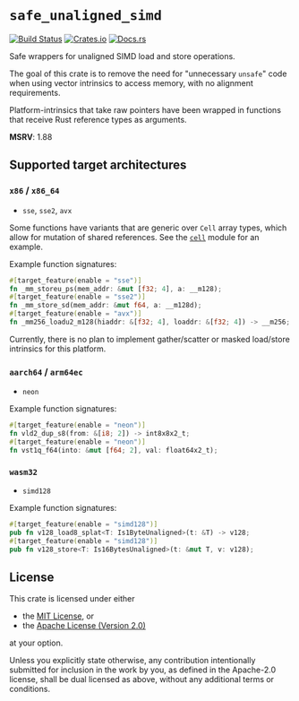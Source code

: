# `safe_unaligned_simd`

[![Build Status](https://github.com/okaneco/safe_unaligned_simd/actions/workflows/rust-ci.yml/badge.svg?branch=master)](https://github.com/okaneco/safe_unaligned_simd)
[![Crates.io](https://img.shields.io/crates/v/safe_unaligned_simd.svg)](https://crates.io/crates/safe_unaligned_simd)
[![Docs.rs](https://docs.rs/safe_unaligned_simd/badge.svg)](https://docs.rs/safe_unaligned_simd)

Safe wrappers for unaligned SIMD load and store operations.

The goal of this crate is to remove the need for "unnecessary `unsafe`" code when using vector intrinsics to access memory, with no alignment requirements.

Platform-intrinsics that take raw pointers have been wrapped in functions that receive Rust reference types as arguments.

**MSRV**: 1.88

## Supported target architectures

### `x86` / `x86_64`
- `sse`, `sse2`, `avx`

Some functions have variants that are generic over `Cell` array types, which allow for mutation of shared references.
See the [`cell`](./src/x86/cell.rs) module for an example.

Example function signatures:
```rust
#[target_feature(enable = "sse")]
fn _mm_storeu_ps(mem_addr: &mut [f32; 4], a: __m128);
#[target_feature(enable = "sse2")]
fn _mm_store_sd(mem_addr: &mut f64, a: __m128d);
#[target_feature(enable = "avx")]
fn _mm256_loadu2_m128(hiaddr: &[f32; 4], loaddr: &[f32; 4]) -> __m256;
```

Currently, there is no plan to implement gather/scatter or masked load/store intrinsics for this platform.

### `aarch64` / `arm64ec`
- `neon`

Example function signatures:
```rust
#[target_feature(enable = "neon")]
fn vld2_dup_s8(from: &[i8; 2]) -> int8x8x2_t;
#[target_feature(enable = "neon")]
fn vst1q_f64(into: &mut [f64; 2], val: float64x2_t);
```

### `wasm32`
- `simd128`

Example function signatures:
```rust
#[target_feature(enable = "simd128")]
pub fn v128_load8_splat<T: Is1ByteUnaligned>(t: &T) -> v128;
#[target_feature(enable = "simd128")]
pub fn v128_store<T: Is16BytesUnaligned>(t: &mut T, v: v128);
```

## License
This crate is licensed under either
- the [MIT License](LICENSE-MIT), or
- the [Apache License (Version 2.0)](LICENSE-APACHE)

at your option.

Unless you explicitly state otherwise, any contribution intentionally submitted
for inclusion in the work by you, as defined in the Apache-2.0 license, shall be
dual licensed as above, without any additional terms or conditions.
